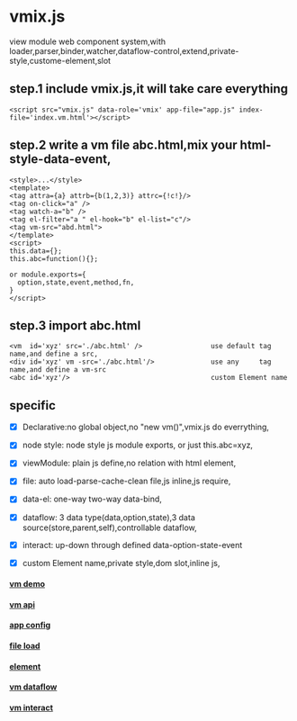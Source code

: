 # vmix.js
view module web component system,with loader,parser,binder,watcher,dataflow-control,extend,private-style,custome-element,slot

## step.1 include vmix.js,it will take care everything
```<script src="vmix.js" data-role='vmix' app-file="app.js" index-file='index.vm.html'></script>```

## step.2 write a vm file abc.html,mix your html-style-data-event,
```
<style>...</style> 
<template>
<tag attra={a} attrb={b(1,2,3)} attrc={!c!}/>
<tag on-click="a" />
<tag watch-a="b" />
<tag el-filter="a " el-hook="b" el-list="c"/>
<tag vm-src="abd.html">
</template> 
<script>
this.data={};
this.abc=function(){};

or module.exports={
  option,state,event,method,fn,
}
</script>
```
## step.3 import abc.html
```
<vm  id='xyz' src='./abc.html' />                 use default tag name,and define a src,
<div id='xyz' vm -src='./abc.html'/>              use any     tag name,and define a vm-src
<abc id='xyz'/>                                   custom Element name
```
## specific
- [x] Declarative:no global object,no "new vm()",vmix.js do everrything,
- [x] node style: node style js module exports, or just this.abc=xyz,
- [x] viewModule: plain js define,no relation with html element,
- [x] file:       auto load-parse-cache-clean file,js inline,js require,
- [x] data-el:    one-way two-way data-bind,
- [x] dataflow:   3 data type(data,option,state),3 data source(store,parent,self),controllable dataflow,
- [x] interact:   up-down through defined data-option-state-event
- [x] custom Element name,private style,dom slot,inline js,


#### [vm demo](https://peterli888.github.io/vmix/#!/document/vmdemo)
#### [vm api](https://peterli888.github.io/vmix/#!/document/vmapi)
#### [app config](https://peterli888.github.io/vmix/#!/document/app)
#### [file load](https://peterli888.github.io/vmix/#!/document/file)
#### [element](https://peterli888.github.io/vmix/#!/document/element)
#### [vm dataflow](https://peterli888.github.io/vmix/#!/document/dataflow)
#### [vm interact](https://peterli888.github.io/vmix/#!/document/interact)

